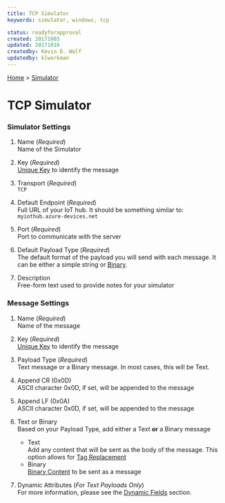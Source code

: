 ```yaml
---
title: TCP Simulator
keywords: simulator, windows, tcp

status: readyforapproval
created: 20171003
updated: 20171016
createdby: Kevin D. Wolf
updatedby: klworkman
---
```

[Home](../Index.md) > [Simulator](Index.md)

# TCP Simulator

### Simulator Settings

1. Name (*Required*)    
Name of the Simulator

2. Key (*Required*)    
[Unique Key](../Topics/Keys.md) to identify the message

3. Transport (*Required*)    
`TCP`

4. Default Endpoint (*Required*)  
Full URL of your IoT hub.  It should be something similar to: `myiothub.azure-devices.net`

5. Port (*Required*)  
Port to communicate with the server

6. Default Payload Type (*Required*)  
The default format of the payload you will send with each message. It can be either a simple string or [Binary](BinaryContent.md).

7. Description   
Free-form text used to provide notes for your simulator

### Message Settings

1. Name (*Required*)    
Name of the message

2. Key (*Required*)    
[Unique Key](../Topics/Keys.md) to identify the message

3. Payload Type (*Required*)  
Text message or a Binary message. In most cases, this will be Text.

4. Append CR (0x0D)  
ASCII character 0x0D, if set, will be appended to the message

5. Append LF (0x0A)  
ASCII character 0x0D, if set, will be appended to the message
6. Text or Binary    
 Based on your Payload Type, add either a Text **or** a Binary message

   * Text     
Add any content that will be sent as the body of the message.  This option allows for [Tag Replacement](DynamicFields.md)
   * Binary    
[Binary Content](BinaryContent.md) to be sent as a message

7. Dynamic Attributes (*For Text Payloads Only*)  
For more information, please see the [Dynamic Fields](DynamicFields.md) section.

